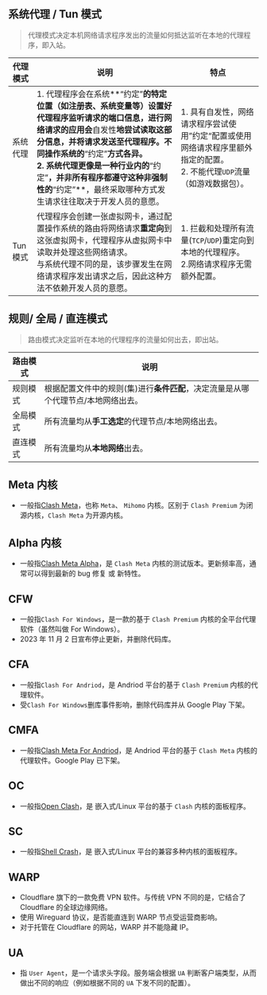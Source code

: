 ## 系统代理 / Tun 模式

> 代理模式决定本机网络请求程序发出的流量如何抵达监听在本地的代理程序，即入站。

| 代理模式 | 说明                                                                                                                                                                                                                                                                                                                                                         | 特点                                                                                                                          |
| -------- | ------------------------------------------------------------------------------------------------------------------------------------------------------------------------------------------------------------------------------------------------------------------------------------------------------------------------------------------------------------ | ----------------------------------------------------------------------------------------------------------------------------- |
| 系统代理 | 1. 代理程序会在系统**“约定”**的特定位置（如注册表、系统变量等）设置好代理程序监听请求的端口信息，进行网络请求的应用会**自发性**地尝试读取这部分信息，并将请求发送至代理程序。不同操作系统的**“约定”**方式各异。<br />2. 系统代理更像是一种行业内的**“约定”**，并非所有程序都遵守这种非强制性的**“约定”**，最终采取哪种方式发生请求往往取决于开发人员的意愿。 | 1. 具有自发性，网络请求程序尝试使用”约定“配置或使用网络请求程序里额外指定的配置。<br />2. 不能代理`UDP`流量（如游戏数据包）。 |
| Tun 模式 | 代理程序会创建一张虚拟网卡，通过配置操作系统的路由将网络请求**重定向**到这张虚拟网卡，代理程序从虚拟网卡中读取并处理这些网络请求。<br />与系统代理不同的是，该步骤发生在网络请求程序发出请求之后，因此这种方法不依赖开发人员的意愿。                                                                                                                         | 1. 拦截和处理所有流量(`TCP`/`UDP`)重定向到本地的代理程序。<br />2.网络请求程序无需额外配置。                                  |

## 规则/ 全局 / 直连模式

> 路由模式决定监听在本地的代理程序的流量如何出去，即出站。

| 路由模式 | 说明                                                                              |
| -------- | --------------------------------------------------------------------------------- |
| 规则模式 | 根据配置文件中的规则(集)进行**条件匹配**，决定流量是从哪个代理节点/本地网络出去。 |
| 全局模式 | 所有流量均从**手工选定**的代理节点/本地网络出去。                                 |
| 直连模式 | 所有流量均从**本地网络**出去。                                                    |

## Meta 内核

- 一般指[Clash Meta](https://github.com/MetaCubeX/mihomo/releases/latest)，也称 `Meta`、 `Mihomo` 内核。区别于 `Clash Premium` 为闭源内核，`Clash Meta` 为开源内核。

## Alpha 内核

- 一般指[Clash Meta Alpha](https://github.com/MetaCubeX/mihomo/releases/tag/Prerelease-Alpha)，是 `Clash Meta` 内核的测试版本。更新频率高，通常可以得到最新的 bug 修复 或 新特性。

## CFW

- 一般指`Clash For Windows`，是一款的基于 `Clash Premium` 内核的全平台代理软件（虽然叫做 For Windows）。
- 2023 年 11 月 2 日宣布停止更新，并删除代码库。

## CFA

- 一般指`Clash For Andriod`，是 Andriod 平台的基于 `Clash Premium` 内核的代理软件。
- 受`Clash For Windows`删库事件影响，删除代码库并从 Google Play 下架。

## CMFA

- 一般指[Clash Meta For Andriod](https://github.com/MetaCubeX/ClashMetaForAndroid/releases/latest)，是 Andriod 平台的基于 `Clash Meta` 内核的代理软件。Google Play 已下架。

## OC

- 一般指[Open Clash](https://github.com/vernesong/OpenClash)，是 嵌入式/Linux 平台的基于 `Clash` 内核的面板程序。

## SC

- 一般指[Shell Crash](https://github.com/juewuy/ShellCrash)，是 嵌入式/Linux 平台的兼容多种内核的面板程序。

## WARP

- Cloudflare 旗下的一款免费 VPN 软件。与传统 VPN 不同的是，它结合了 Cloudflare 的全球边缘网络。
- 使用 Wireguard 协议，是否能直连到 WARP 节点受运营商影响。
- 对于托管在 Cloudflare 的网站，WARP 并不能隐藏 IP。

## UA

- 指 `User Agent`，是一个请求头字段。服务端会根据 `UA` 判断客户端类型，从而做出不同的响应（例如根据不同的 `UA` 下发不同的配置）。

